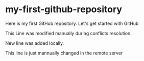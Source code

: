 # my-first-github-repository
Here is my first GitHub repository. Let's get started with GitHub

This Line was modified manually during conflicts resolution.

New line was added locally.

This line is just mannually changed in the remote server
